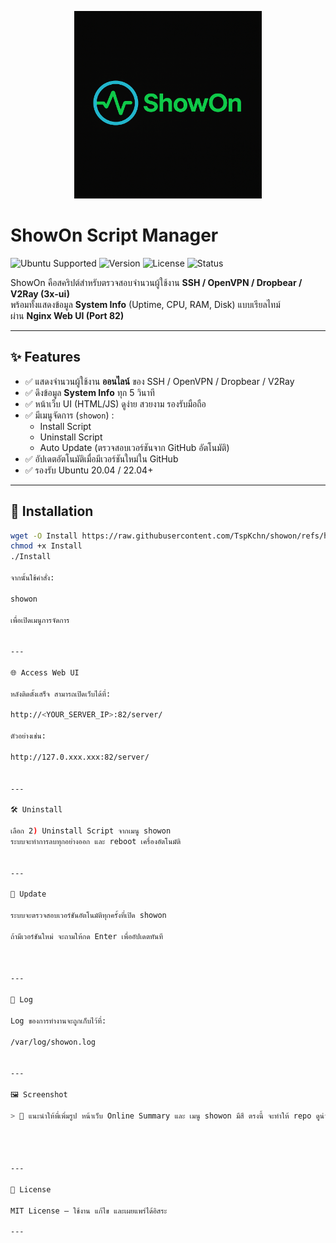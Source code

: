 <p align="center">
  <img src="ShowOn.png" alt="ShowOn Logo" width="300">
</p>

# ShowOn Script Manager

![Ubuntu Supported](https://img.shields.io/badge/Ubuntu-20.04%20%7C%2022.04-orange?logo=ubuntu)
![Version](https://img.shields.io/badge/version-V.1.0.0-blue)
![License](https://img.shields.io/badge/license-MIT-green)
![Status](https://img.shields.io/badge/status-stable-success)

ShowOn คือสคริปต์สำหรับตรวจสอบจำนวนผู้ใช้งาน **SSH / OpenVPN / Dropbear / V2Ray (3x-ui)**  
พร้อมทั้งแสดงข้อมูล **System Info** (Uptime, CPU, RAM, Disk) แบบเรียลไทม์  
ผ่าน **Nginx Web UI (Port 82)**

---

## ✨ Features
- ✅ แสดงจำนวนผู้ใช้งาน **ออนไลน์** ของ SSH / OpenVPN / Dropbear / V2Ray
- ✅ ดึงข้อมูล **System Info** ทุก 5 วินาที
- ✅ หน้าเว็บ UI (HTML/JS) ดูง่าย สวยงาม รองรับมือถือ
- ✅ มีเมนูจัดการ (`showon`) :
  - Install Script
  - Uninstall Script
  - Auto Update (ตรวจสอบเวอร์ชันจาก GitHub อัตโนมัติ)
- ✅ อัปเดตอัตโนมัติเมื่อมีเวอร์ชันใหม่ใน GitHub
- ✅ รองรับ Ubuntu 20.04 / 22.04+

---

## 🚀 Installation

```bash
wget -O Install https://raw.githubusercontent.com/TspKchn/showon/refs/heads/main/Install
chmod +x Install
./Install

จากนั้นใช้คำสั่ง:

showon

เพื่อเปิดเมนูการจัดการ


---

🌐 Access Web UI

หลังติดตั้งเสร็จ สามารถเปิดเว็บได้ที่:

http://<YOUR_SERVER_IP>:82/server/

ตัวอย่างเช่น:

http://127.0.xxx.xxx:82/server/


---

🛠 Uninstall

เลือก 2) Uninstall Script จากเมนู showon
ระบบจะทำการลบทุกอย่างออก และ reboot เครื่องอัตโนมัติ


---

🔄 Update

ระบบจะตรวจสอบเวอร์ชันอัตโนมัติทุกครั้งที่เปิด showon

ถ้ามีเวอร์ชันใหม่ จะถามให้กด Enter เพื่ออัปเดตทันที



---

📜 Log

Log ของการทำงานจะถูกเก็บไว้ที่:

/var/log/showon.log


---

🖼 Screenshot

> 📌 แนะนำให้พี่เพิ่มรูป หน้าเว็บ Online Summary และ เมนู showon มีสี ตรงนี้ จะทำให้ repo ดูน่าใช้มากขึ้น




---

📄 License

MIT License – ใช้งาน แก้ไข และเผยแพร่ได้อิสระ

---
